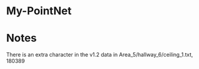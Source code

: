 # My-PointNet


# Notes

There is an extra character in the v1.2 data in Area_5/hallway_6/ceiling_1.txt, 180389